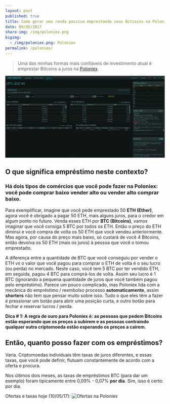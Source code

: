 ```yaml
---
layout: post
published: true
title: Como gerar uma renda passiva emprestando seus Bitcoins na Poloniex
date: 09/05/2017
share-img: /img/poloniex.png
bigimg:
  - /img/poloniex.png: Poloniex
permalink: /poloniex/
---
```

> Uma das minhas formas mais confiáveis de investimento atual é emprestar Bitcoins a juros na [Poloniex](poloniex.com).

![Poloniex](/img/poloniex.png)

## O que significa empréstimo neste contexto?
### Há dois tipos de comércios que você pode fazer na Poloniex: você pode comprar baixo vender alto ou vender alto comprar baixo.

Para exemplificar, imagine que você pede emprestado 50 **ETH (Ether)**, agora você é obrigado a pagar 50 ETH, mais alguns juros, para o credor em algum ponto no futuro. Venda esses ETH por **BTC (Bitcoins)**, vamos imaginar que você consiga 5 BTC por todos os ETH. Então o preço do ETH diminui e você compra de volta os 50 ETH que você vendeu anteriormente. Mas agora, por causa do preço mais baixo, só custará de você 4 Bitcoins, então devolva os 50 ETH (mais os juros) à pessoa que você o tomou emprestado. 

A diferença entre a quantidade de BTC que você conseguiu por vender o ETH _vs_ o valor que você pagou para comprar o ETH de volta é o seu lucro (ou perda) no mercado. Neste caso, você tem 5 BTC por ter vendido ETH, em seguida, pagou 4 BTC para comprá-los de volta. Assim seu lucro é 1 BTC (ignorando a pequena quantidade de juros que você também pagou pelo empréstimo). Parece um pouco complicado, mas Poloniex lida com a mecânica do empréstimo / reembolso processo **automaticamente**, assim **shorters** não tem que pensar muito sobre isso. Tudo o que eles têm a fazer é pressionar um botão para abrir uma posição curta, e outro botão para fechar e reservar lucros / perda.

**Dica # 1: A regra de ouro para Poloniex é: as pessoas que pedem Bitcoins estão esperando que os preços a subirem e as pessoas contraindo qualquer outra criptomoeda estão esperando os preços a cairem.**


## Então, quanto posso fazer com os empréstimos?
Varia. Criptomoedas individuais têm taxas de juros diferentes, e essas taxas, que você pode definir, flutuam constantemente de acordo com a oferta e procura.

Nos últimos dois meses, as taxas de empréstimos BTC (para dar um exemplo) foram tipicamente entre 0,09% - 0,07% **por dia**. Sim, isso é certo: por dia.

Ofertas e taxas hoje (10/05/17):
![Ofertas na Poloniex]({{site.baseurl}}/img/ofertaspolo.PNG)